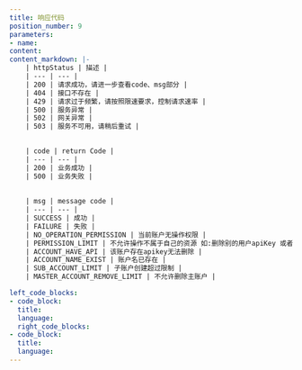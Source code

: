 ```yaml
---
title: 响应代码
position_number: 9
parameters:
- name:
content:
content_markdown: |-
    | httpStatus | 描述 |
    | --- | --- |
    | 200 | 请求成功，请进一步查看code、msg部分 |
    | 404 | 接口不存在 |
    | 429 | 请求过于频繁，请按照限速要求，控制请求速率 |
    | 500 | 服务异常 |
    | 502 | 网关异常 |
    | 503 | 服务不可用，请稍后重试 |
    

    | code | return Code |
    | --- | --- |
    | 200 | 业务成功 |
    | 500 | 业务失败 |
    
    
    | msg | message code |
    | --- | --- |
    | SUCCESS | 成功 |
    | FAILURE | 失败 |
    | NO_OPERATION_PERMISSION | 当前账户无操作权限 |
    | PERMISSION_LIMIT | 不允许操作不属于自己的资源 如:删除别的用户apiKey 或者子账户 |
    | ACCOUNT_HAVE_API | 该账户存在apikey无法删除 |
    | ACCOUNT_NAME_EXIST | 账户名已存在 |
    | SUB_ACCOUNT_LIMIT | 子账户创建超过限制 |
    | MASTER_ACCOUNT_REMOVE_LIMIT | 不允许删除主账户 |

left_code_blocks:
- code_block:
  title:
  language:
  right_code_blocks:
- code_block:
  title:
  language:
---
```



